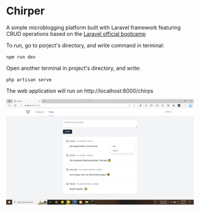 # Chirper
A simple microblogging platform built with Laravel framework featuring CRUD operations based on the [Laravel official bootcamp](https://bootcamp.laravel.com/)

To run, go to porject's directory, and write command in terminal:
```console
npm run dev
```
Open another terminal in project's directory, and write:
```console
php artisan serve
```
The web application will run on http://localhost:8000/chirps

![alt text](https://github.com/Y3454R/Chirper-Laravel/blob/main/chirper_demo.png)
